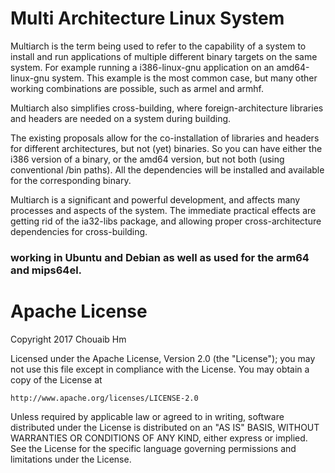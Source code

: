 # Multi Architecture Linux System

Multiarch is the term being used to refer to the capability of a system to install and run applications of multiple different binary targets on the same system. For example running a i386-linux-gnu application on an amd64-linux-gnu system. This example is the most common case, but many other working combinations are possible, such as armel and armhf.

Multiarch also simplifies cross-building, where foreign-architecture libraries and headers are needed on a system during building.

The existing proposals allow for the co-installation of libraries and headers for different architectures, but not (yet) binaries. So you can have either the i386 version of a binary, or the amd64 version, but not both (using conventional /bin paths). All the dependencies will be installed and available for the corresponding binary.

Multiarch is a significant and powerful development, and affects many processes and aspects of the system. The immediate practical effects are getting rid of the ia32-libs package, and allowing proper cross-architecture dependencies for cross-building. 
###  working in Ubuntu  and Debian as well as used for the arm64 and mips64el.
# Apache License
Copyright 2017 Chouaib Hm

Licensed under the Apache License, Version 2.0 (the "License");
you may not use this file except in compliance with the License.
You may obtain a copy of the License at

    http://www.apache.org/licenses/LICENSE-2.0

Unless required by applicable law or agreed to in writing, software
distributed under the License is distributed on an "AS IS" BASIS,
WITHOUT WARRANTIES OR CONDITIONS OF ANY KIND, either express or implied.
See the License for the specific language governing permissions and
limitations under the License.
